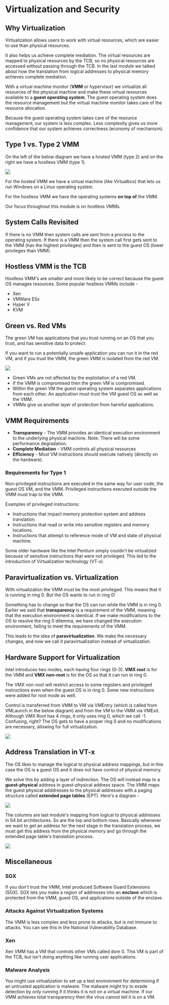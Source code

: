 # Virtualization and Security

## Why Virtualization

Virtualization allows users to work with virtual resources, which are easier to use than physical resources.

It also helps us achieve complete mediation. The virtual resources are mapped to physical resources by the TCB, so no physical resources are accessed without passing through the TCB. In the last module we talked about how the translation from logical addresses to physical memory achieves complete mediation.

With a virtual machine monitor \(**VMM** or hypervisor\) we virtualize all resources of the physical machine and make these virtual resources available to a **guest operating system**. The guest operating system does the resource management but the virtual machine monitor takes care of the resource allocation.

Because the guest operating system takes care of the resource management, our system is less complex. Less complexity gives us more confidence that our system achieves correctness \(economy of mechanism\).

## Type 1 vs. Type 2 VMM

On the left of the below diagram we have a hosted VMM \(type 2\) and on the right we have a hostless VMM \(type 1\).

![](https://assets.omscs-notes.com/images/notes/secure-computer-systems/module4/hostedvshostless.png)

For the hosted VMM we have a virtual machine \(like Virtualbox\) that lets us run Windows on a Linux operating system.

For the hostless VMM we have the operating systems **on top of** the VMM.

Our focus throughout this module is on hostless VMMs.

## System Calls Revisited

If there is no VMM then system calls are sent from a process to the operating system. If there is a VMM then the system call first gets sent to the VMM \(has the highest privileges\) and then is sent to the guest OS \(lower privileges than VMM\).

## Hostless VMM is the TCB

Hostless VMM's are smaller and more likely to be correct because the guest OS manages resources. Some popular hostless VMMs include -

- Xen
- VMWare ESx
- Hyper V
- KVM

## Green vs. Red VMs

The green VM has applications that you trust running on an OS that you trust, and has sensitive data to protect.

If you want to run a potentially unsafe application you can run it in the red VM, and if you trust the VMM, the green VMM is isolated from the red VM.

![](https://assets.omscs-notes.com/images/notes/secure-computer-systems/module4/greenvsred.png)

- Green VMs are not affected by the exploitation of a red VM.
- If the VMM is compromised then the green VM is compromised.
- Within the green VM the guest operating system separates applications from each other. An application must trust the VM guest OS as well as the VMM.
- VMMs give us another layer of protection from harmful applications.

## VMM Requirements

- **Transparency** - The VMM provides an identical execution environment to the underlying physical machine. Note: There will be some performance degradation.
- **Complete Mediation** - VMM controls all physical resources
- **Efficiency** - Most VM instructions should execute natively \(directly on the hardware\).

### Requirements for Type 1

Non-privileged instructions are executed in the same way for user code, the guest OS VM, and the VMM. Privileged instructions executed outside the VMM must trap to the VMM.

Examples of privileged instructions:

- Instructions that impact memory protection system and address translation.
- Instructions that read or write into sensitive registers and memory locations.
- Instructions that attempt to reference mode of VM and state of physical machine.

Some older hardware like the Intel Pentium simply couldn't be virtualized because of sensitive instructions that were not privileged. This led to the introduction of Virtualization technology \(VT-x\).

## Paravirtualization vs. Virtualization

With virtualization the VMM must be the most privileged. This means that it is running in ring 0. But the OS wants to run in ring 0!

Something has to change so that the OS can run while the VMM is in ring 0. Earlier we said that **transparency** is a requirement of the VMM, meaning that the execution environment is identical. If we make modifications to the OS to resolve the ring 0 dilemma, we have changed the execution environment, failing to meet the requirements of the VMM.

This leads to the idea of **paravirtualization**. We make the necessary changes, and now we call it paravirtualization instead of virtualization.

## Hardware Support for Virtualization

Intel introduces two modes, each having four rings \(0-3\). **VMX root** is for the VMM and **VMX non-root** is for the OS so that it can run in ring 0.

The VMX non-root will restrict access to some registers and privileged instructions even when the guest OS is in ring 0. Some new instructions were added for root mode as well.

Control is transferred from VMM to VM via VMEntry \(which is called from VMLaunch in the below diagram\) and from the VM to the VMM via VMExit. Although VMX Root has 4 rings, it only uses ring 0, which we call -1. Confusing, right? The OS gets to have a proper ring 0 and no modifications are necessary, allowing for full virtualization.

![](https://assets.omscs-notes.com/images/notes/secure-computer-systems/module4/privilege-rings.png)

## Address Translation in VT-x

The OS likes to manage the logical to physical address mappings, but in this case the OS is a guest OS and it does not have control of physical memory.

We solve this by adding a layer of indirection. The OS will instead map to a **guest-physical** address in guest-physical address space. The VMM maps the guest physical adddresses to the physical addresses with a paging structure called **extended page tables** \(EPT\). Here's a diagram -

![](https://assets.omscs-notes.com/images/notes/secure-computer-systems/module4/guest-physical.png)

The columns are last module's mapping from logical to physical addresses in 64 bit architectures. So are the top and bottom rows. Basically whenever we want to get an address for the next stage in the translation process, we must get this address from the physical memory and go through the extended page table's translation process.

![](https://assets.omscs-notes.com/images/notes/secure-computer-systems/module4/ept.png)

## Miscellaneous

### SGX

If you don't trust the VMM, Intel produced Software Guard Extensions \(SGX\). SGX lets you make a region of addresses into an **enclave** which is protected from the VMM, guest OS, and applications outside of the enclave.

### Attacks Against Virtualization Systems

The VMM is less complex and less prone to attacks, but is not immune to attacks. You can see this in the National Vulnerability Database.

### Xen

Xen VMM has a VM that controls other VMs called dom 0. This VM is part of the TCB, but isn't doing anything like running user applications.

### Malware Analysis

You might use virtualization to set up a test environment for determining if an untrusted application is malware. The malware might try to evade detection by only running if it thinks it is not on a virtual machine. If our VMM achieves total transparency then the virus cannot tell it is on a VM.
